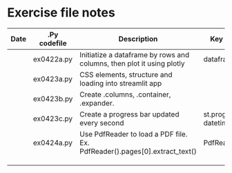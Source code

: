 # Exercise file notes

| Date | .Py codefile | Description                                                                    | Key Points                      | Topic     | Subtopics |
| ---- | ------------ | ------------------------------------------------------------------------------ | ------------------------------- | --------- | --------- |
|      | ex0422a.py   | Initiatize a dataframe by rows and columns, then plot it using plotly          | dataframe                       | Pandas    | Plotly    |
|      | ex0423a.py   | CSS elements, structure and loading into streamlit app                         |                                 | CSS       |           |
|      | ex0423b.py   | Create .columns, .container, .expander.                                        |                                 | Streamlit |           |
|      | ex0423c.py   | Create a progress bar updated every second                                     | st.progress<br />datetime.now() | Streamlit | datatime  |
|      | ex0424a.py   | Use PdfReader to load a PDF file.<br />Ex. PdfReader().pages[0].extract_text() | PdfReader                       | Pypdf     |           |
|      |              |                                                                                |                                 |           |           |
|      |              |                                                                                |                                 |           |           |
|      |              |                                                                                |                                 |           |           |
